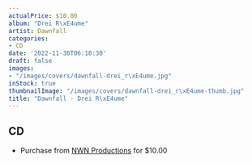 ```yaml
---
actualPrice: $10.00
album: "Drei R\xE4ume"
artist: Dawnfall
categories:
- CD
date: '2022-11-30T06:10:30'
draft: false
images:
- "/images/covers/dawnfall-drei_r\xE4ume.jpg"
inStock: true
thumbnailImage: "/images/covers/dawnfall-drei_r\xE4ume-thumb.jpg"
title: "Dawnfall - Drei R\xE4ume"
---
```


## CD
* Purchase from [NWN Productions](http://shop.nwnprod.com/index.php?route=product/product&path=93&product_id=6033&sort=pd.name&order=ASC) for $10.00
